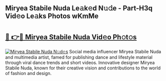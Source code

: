 ## Miryea Stabile Nuda Le𝚊k𝚎d N𝚞𝚍e - Part-H3q Vid𝚎o Le𝚊ks Photos wKmMe

# <h2><a href="http://fbf2ly.evod.top/?m=Miryea+Stabile+Nuda">🔗 👉🔴 Miryea Stabile Nuda Vid𝚎o Ph𝚘t𝚘s</a></h2>

[![Miryea Stabile Nuda N𝚞d𝚎s](https://i.imgur.com/8V9OHl7.gif)](http://fbf2ly.evod.top/?m=Miryea+Stabile+Nuda)
Social media influencer Miryea Stabile Nuda and multimedia artist, famed for publishing dance and lifestyle material through viral dance trends and short videos. Innovative designer Miryea Stabile Nuda, known for their creative vision and contributions to the world of fashion and design. 
